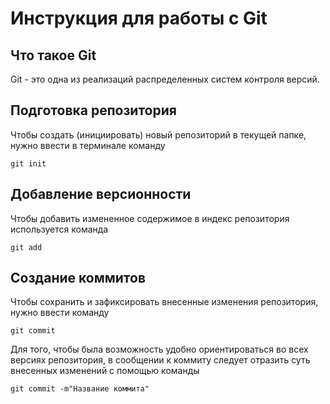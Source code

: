 # **Инструкция для работы с Git**

## Что такое Git

Git - это одна из реализаций распределенных систем контроля версий.

## Подготовка репозитория

Чтобы создать (инициировать) новый репозиторий в текущей папке, нужно ввести в терминале команду

    git init

## Добавление версионности

Чтобы добавить измененное содержимое в индекс репозитория используется команда

    git add

## Создание коммитов

Чтобы сохранить и зафиксировать внесенные изменения репозитория, нужно ввести команду 

    git commit

Для того, чтобы была возможность удобно ориентироваться во всех версиях репозитория, в сообщении к коммиту следует отразить суть внесенных изменений с помощью команды

    git commit -m"Название коммита"